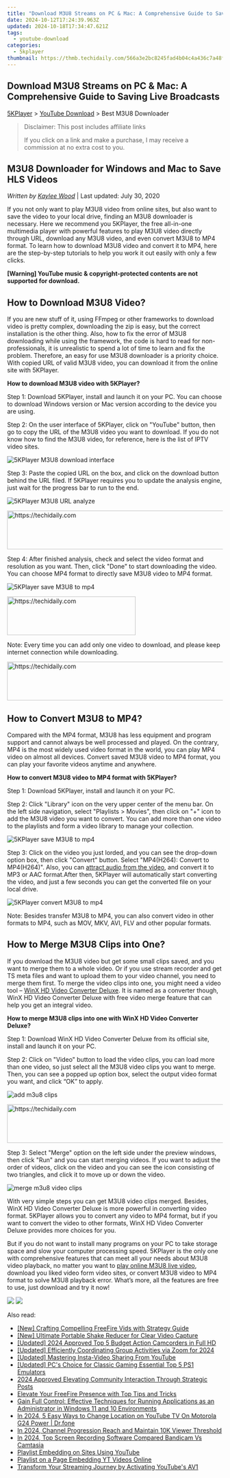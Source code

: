 ```yaml
---
title: "Download M3U8 Streams on PC & Mac: A Comprehensive Guide to Saving Live Broadcasts"
date: 2024-10-12T17:24:39.963Z
updated: 2024-10-18T17:34:47.621Z
tags:
  - youtube-download
categories:
  - 5kplayer
thumbnail: https://thmb.techidaily.com/566a3e2bc8245fad4b04c4a436c7a48f60131ea01bc5aa8ad2d1b0ae91dc6763.jpg
---
```


## Download M3U8 Streams on PC & Mac: A Comprehensive Guide to Saving Live Broadcasts

[5KPlayer](https://tools.techidaily.com/5kplayer/products/) \> [YouTube Download](https://tools.techidaily.com/5kplayer/youtube-download/) \> Best M3U8 Downloader 

>  Disclaimer: This post includes affiliate links
>
>  If you click on a link and make a purchase, I may receive a commission at no extra cost to you.
>

## M3U8 Downloader for Windows and Mac to Save HLS Videos

 _Written by [Kaylee Wood](https://www.quora.com/profile/Amanda-Hu-21)_ | Last updated: July 30, 2020 

If you not only want to play M3U8 video from online sites, but also want to save the video to your local drive, finding an M3U8 downloader is necessary. Here we recommend you 5KPlayer, the free all-in-one multimedia player with powerful features to play M3U8 video directly through URL, download any M3U8 video, and even convert M3U8 to MP4 format. To learn how to download M3U8 video and convert it to MP4, here are the step-by-step tutorials to help you work it out easily with only a few clicks.

**\[Warning\] YouTube music & copyright-protected contents are not supported for download.**

## How to Download M3U8 Video?

If you are new stuff of it, using FFmpeg or other frameworks to download video is pretty complex, downloading the zip is easy, but the correct installation is the other thing. Also, how to fix the error of M3U8 downloading while using the framework, the code is hard to read for non-professionals, it is unrealistic to spend a lot of time to learn and fix the problem. Therefore, an easy for use M3U8 downloader is a priority choice. With copied URL of valid M3U8 video, you can download it from the online site with 5KPlayer. 

**How to download M3U8 video with 5KPlayer?**

Step 1: Download 5KPlayer, install and launch it on your PC. You can choose to download Windows version or Mac version according to the device you are using. 

Step 2: On the user interface of 5KPlayer, click on "YouTube" button, then go to copy the URL of the M3U8 video you want to download. If you do not know how to find the M3U8 video, for reference, here is the list of IPTV video sites. 

![5KPlayer M3U8 download interface](https://www.5kplayer.com/youtube-download/img/5kp-interface-youtube.jpg) 

Step 3: Paste the copied URL on the box, and click on the download button behind the URL filed. If 5KPlayer requires you to update the analysis engine, just wait for the progress bar to run to the end.

![5KPlayer M3U8 URL analyze](https://www.5kplayer.com/youtube-download/img/paste-m3u8-url.jpg) 

<!-- affiliate ads begin -->
<a href="https://ephamedtechinc.pxf.io/c/5597632/2137210/26400" target="_top" id="2137210">
  <img src="//a.impactradius-go.com/display-ad/26400-2137210" border="0" alt="https://techidaily.com" width="728" height="90"/>
</a>
<img height="0" width="0" src="https://ephamedtechinc.pxf.io/i/5597632/2137210/26400" style="position:absolute;visibility:hidden;" border="0" />
<!-- affiliate ads end -->

Step 4: After finished analysis, check and select the video format and resolution as you want. Then, click "Done" to start downloading the video. You can choose MP4 format to directly save M3U8 video to MP4 format. 

![5KPlayer save M3U8 to mp4](https://www.5kplayer.com/youtube-download/img/download-same-old-love-mp4.jpg) 

<!-- affiliate ads begin -->
<a href="https://aligracehair.sjv.io/c/5597632/2027176/19272" target="_top" id="2027176">
  <img src="//a.impactradius-go.com/display-ad/19272-2027176" border="0" alt="https://techidaily.com" width="300" height="90"/>
</a>
<img height="0" width="0" src="https://aligracehair.sjv.io/i/5597632/2027176/19272" style="position:absolute;visibility:hidden;" border="0" />
<!-- affiliate ads end -->

Note: Every time you can add only one video to download, and please keep internet connection while downloading.

<!-- affiliate ads begin -->
<a href="https://ephamedtechinc.pxf.io/c/5597632/2130528/26400" target="_top" id="2130528">
  <img src="//a.impactradius-go.com/display-ad/26400-2130528" border="0" alt="https://techidaily.com" width="728" height="90"/>
</a>
<img height="0" width="0" src="https://ephamedtechinc.pxf.io/i/5597632/2130528/26400" style="position:absolute;visibility:hidden;" border="0" />
<!-- affiliate ads end -->

## How to Convert M3U8 to MP4?

Compared with the MP4 format, M3U8 has less equipment and program support and cannot always be well processed and played. On the contrary, MP4 is the most widely used video format in the world, you can play MP4 video on almost all devices. Convert saved M3U8 video to MP4 format, you can play your favorite videos anytime and anywhere.

**How to convert M3U8 video to MP4 format with 5KPlayer?**

Step 1: Download 5KPlayer, install and launch it on your PC.

Step 2: Click "Library" icon on the very upper center of the menu bar. On the left side navigation, select "Playlists > Movies", then click on "+" icon to add the M3U8 video you want to convert. You can add more than one video to the playlists and form a video library to manage your collection. 

![5KPlayer save M3U8 to mp4](https://www.5kplayer.com/youtube-download/img/5kplayer-interface-library.jpg) 

Step 3: Click on the video you just lorded, and you can see the drop-down option box, then click "Convert" button. Select "MP4(H264): Convert to MP4(H264)". Also, you can [attract audio from the video](https://tools.techidaily.com/5kplayer/video-music-player/), and convert it to MP3 or AAC format.After then, 5KPlayer will automatically start converting the video, and just a few seconds you can get the converted file on your local drive.

![5KPlayer convert M3U8 to mp4](https://www.5kplayer.com/youtube-download/img/convert-ts-to-mp4.jpg) 

Note: Besides transfer M3U8 to MP4, you can also convert video in other formats to MP4, such as MOV, MKV, AVI, FLV and other popular formats.

## How to Merge M3U8 Clips into One?

If you download the M3U8 video but get some small clips saved, and you want to merge them to a whole video. Or if you use stream recorder and get TS meta files and want to upload them to your video channel, you need to merge them first. To merge the video clips into one, you might need a video tool – [WinX HD Video Converter Deluxe](https://tools.techidaily.com/winxdvd/winxvideo-ai/). It is named as a converter though, WinX HD Video Converter Deluxe with free video merge feature that can help you get an integral video. 

**How to merge M3U8 clips into one with WinX HD Video Converter Deluxe?**

Step 1: Download WinX HD Video Converter Deluxe from its official site, install and launch it on your PC. 

Step 2: Click on "Video" button to load the video clips, you can load more than one video, so just select all the M3U8 video clips you want to merge. Then, you can see a popped up option box, select the output video format you want, and click “OK” to apply. 

![add m3u8 clips](https://www.5kplayer.com/youtube-download/img/winx-hd-video-converter-interface.jpg) 

<!-- affiliate ads begin -->
<a href="https://appsumo.8odi.net/c/5597632/2082539/7443" target="_top" id="2082539">
  <img src="//a.impactradius-go.com/display-ad/7443-2082539" border="0" alt="https://techidaily.com" width="728" height="90"/>
</a>
<img height="0" width="0" src="https://appsumo.8odi.net/i/5597632/2082539/7443" style="position:absolute;visibility:hidden;" border="0" />
<!-- affiliate ads end -->

Step 3: Select "Merge" option on the left side under the preview windows, then click "Run" and you can start merging videos. If you want to adjust the order of videos, click on the video and you can see the icon consisting of two triangles, and click it to move up or down the video.

![merge m3u8 video clips](https://www.5kplayer.com/youtube-download/img/merge-video-clips.jpg) 

With very simple steps you can get M3U8 video clips merged. Besides, WinX HD Video Converter Deluxe is more powerful in converting video format. 5KPlayer allows you to convert any video to MP4 format, but if you want to convert the video to other formats, WinX HD Video Converter Deluxe provides more choices for you.

But if you do not want to install many programs on your PC to take storage space and slow your computer processing speed. 5KPlayer is the only one with comprehensive features that can meet all your needs about M3U8 video playback, no matter you want to [play online M3U8 live video](https://tools.techidaily.com/5kplayer/video-music-player/), download you liked video form video sites, or convert M3U8 video to MP4 format to solve M3U8 playback error. What’s more, all the features are free to use, just download and try it now!

[![](https://www.5kplayer.com/youtube-download/../button/freedownbackmac.png)](https://tools.techidaily.com/5kplayer/products/) [![](https://www.5kplayer.com/youtube-download/../button/freedownwhitewin.png)](https://tools.techidaily.com/5kplayer/products/)

<ins class="adsbygoogle"
     style="display:block"
     data-ad-format="autorelaxed"
     data-ad-client="ca-pub-7571918770474297"
     data-ad-slot="1223367746"></ins>

<ins class="adsbygoogle"
     style="display:block"
     data-ad-client="ca-pub-7571918770474297"
     data-ad-slot="8358498916"
     data-ad-format="auto"
     data-full-width-responsive="true"></ins>

<span class="atpl-alsoreadstyle">Also read:</span>
<div><ul>
<li><a href="https://youtube-video-recordings.techidaily.com/new-crafting-compelling-freefire-vids-with-strategy-guide/"><u>[New] Crafting Compelling FreeFire Vids with Strategy Guide</u></a></li>
<li><a href="https://article-helps.techidaily.com/new-ultimate-portable-shake-reducer-for-clear-video-capture/"><u>[New] Ultimate Portable Shake Reducer for Clear Video Capture</u></a></li>
<li><a href="https://vp-tips.techidaily.com/updated-2024-approved-top-5-budget-action-camcorders-in-full-hd/"><u>[Updated] 2024 Approved Top 5 Budget Action Camcorders in Full HD</u></a></li>
<li><a href="https://video-screen-grab.techidaily.com/updated-efficiently-coordinating-group-activities-via-zoom-for-2024/"><u>[Updated] Efficiently Coordinating Group Activities via Zoom for 2024</u></a></li>
<li><a href="https://facebook-video-share.techidaily.com/updated-mastering-insta-video-sharing-from-youtube/"><u>[Updated] Mastering Insta-Video Sharing From YouTube</u></a></li>
<li><a href="https://digital-screen-recording.techidaily.com/updated-pcs-choice-for-classic-gaming-essential-top-5-ps1-emulators/"><u>[Updated] PC's Choice for Classic Gaming Essential Top 5 PS1 Emulators</u></a></li>
<li><a href="https://fox-cloud.techidaily.com/2024-approved-elevating-community-interaction-through-strategic-posts/"><u>2024 Approved Elevating Community Interaction Through Strategic Posts</u></a></li>
<li><a href="https://youtube-video-recordings.techidaily.com/elevate-your-freefire-presence-with-top-tips-and-tricks/"><u>Elevate Your FreeFire Presence with Top Tips and Tricks</u></a></li>
<li><a href="https://vp-tips.techidaily.com/gain-full-control-effective-techniques-for-running-applications-as-an-administrator-in-windows-11-and-10-environments/"><u>Gain Full Control: Effective Techniques for Running Applications as an Administrator in Windows 11 and 10 Environments</u></a></li>
<li><a href="https://fake-location.techidaily.com/in-2024-5-easy-ways-to-change-location-on-youtube-tv-on-motorola-g24-power-drfone-by-drfone-virtual-android/"><u>In 2024, 5 Easy Ways to Change Location on YouTube TV On Motorola G24 Power | Dr.fone</u></a></li>
<li><a href="https://youtube-video-recordings.techidaily.com/in-2024-channel-progression-reach-and-maintain-10k-viewer-threshold/"><u>In 2024, Channel Progression Reach and Maintain 10K Viewer Threshold</u></a></li>
<li><a href="https://screen-recording.techidaily.com/in-2024-top-screen-recording-software-compared-bandicam-vs-camtasia/"><u>In 2024, Top Screen Recording Software Compared Bandicam Vs Camtasia</u></a></li>
<li><a href="https://youtube-video-recordings.techidaily.com/playlist-embedding-on-sites-using-youtube/"><u>Playlist Embedding on Sites Using YouTube</u></a></li>
<li><a href="https://youtube-video-recordings.techidaily.com/playlist-on-a-page-embedding-yt-videos-online/"><u>Playlist on a Page Embedding YT Videos Online</u></a></li>
<li><a href="https://youtube-video-recordings.techidaily.com/transform-your-streaming-journey-by-activating-youtubes-av1/"><u>Transform Your Streaming Journey by Activating YouTube's AV1</u></a></li>
</ul></div>

